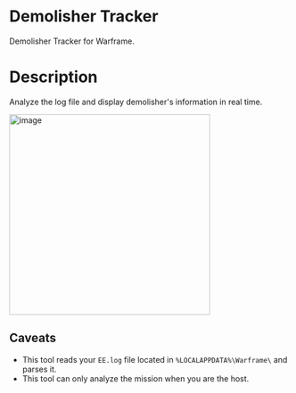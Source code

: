 # Demolisher Tracker

Demolisher Tracker for Warframe.

# Description

Analyze the log file and display demolisher's information in real time.

<img width="360" alt="image" src="https://user-images.githubusercontent.com/59867960/163159155-cf47a7bc-8ae3-44fd-8684-6f132502c627.png">

## Caveats

- This tool reads your `EE.log` file located in `%LOCALAPPDATA%\Warframe\` and
  parses it.
- This tool can only analyze the mission when you are the host.
